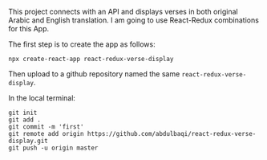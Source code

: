 This project connects with an API and displays verses in both original Arabic and English translation. I am going to use React-Redux combinations for this App.

The first step is to create the app as follows:

```
npx create-react-app react-redux-verse-display
```

Then upload to a github repository named the same `react-redux-verse-display`. 

In the local terminal:
```
git init
git add .
git commit -m 'first'
git remote add origin https://github.com/abdulbaqi/react-redux-verse-display.git
git push -u origin master
```
